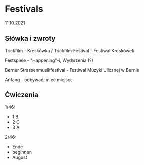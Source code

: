 # Festivals

11.10.2021

## Słówka i zwroty

Trickfilm - Kreskówka / Trickfilm-Festival - Festiwal Kreskówek

Festspiele - "Happening"-i, Wydarzenia (?)

Berner Strassenmusikfestival - Festiwal Muzyki Ulicznej w Bernie

Anfang - odbywać, mieć miejsce

## Ćwiczenia

1/46:

- 1 B
- 2 C
- 3 A

2/46:

- Ende
- beginnen
- August
